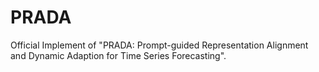 # PRADA
Official Implement of "PRADA: Prompt-guided Representation Alignment and Dynamic Adaption for Time Series Forecasting".
